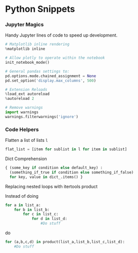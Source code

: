 # Python Snippets

### Jupyter Magics
Handy Jupyter lines of code to speed up development.

```python
# Matplotlib inline rendering
%matplotlib inline

# Allow plotly to operate within the notebook
init_notebook_mode()

# General pandas settings to:
pd.options.mode.chained_assignment = None
pd.set_option('display.max_columns', 500)

# Extension Reloads
%load_ext autoreload
%autoreload 2

# Remove warnings
import warnings
warnings.filterwarnings('ignore')
```

### Code Helpers
Flatten a list of lists `l`
```python
flat_list = [item for sublist in l for item in sublist]
```

Dict Comprehension
```python
{ (some_key if condition else default_key) : 
  (something_if_true if condition else something_if_false) 
  for key, value in dict_.items() }
```


Replacing nested loops with itertools product

Instead of doing
```python
for a in list_a:
    for b in list_b:
        for c in list_c:
            for d in list_d:
                #Do stuff
```
do
```python
for (a,b,c,d) in product(list_a,list_b,list_c,list_d):
    #Do stuff
```

